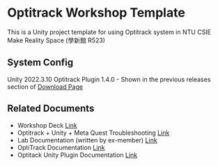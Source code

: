 # Optitrack Workshop Template
This is a Unity project template for using Optitrack system in NTU CSIE Make Reality Space (學新館 R523)

## System Config
Unity 2022.3.10
Optitrack Plugin 1.4.0 - Shown in the previous releases section of [Download Page](https://optitrack.com/support/downloads/plugins.html)

## Related Documents
- Workshop Deck [Link](https://docs.google.com/presentation/d/11aD-HxLk-XhHdVrZEUAQN0n-gB6hjiFcsz3grq77rik/edit?usp=sharing)
- Optitrack + Unity + Meta Quest Troubleshooting [Link](https://docs.google.com/document/d/1T4O1uPJrNyjCdtW5sRuQncF0N8v_rSiHEUfBRHRzMuM/edit?usp=sharing)
- Lab Documentation (written by ex-member) [Link](https://docs.google.com/document/d/1BuHK9xWxZrF7RBsJuCJxzwdELC0IGPYcNBGZhsFszzM/edit?usp=sharing)
- OptiTrack Documentation [Link](https://docs.optitrack.com/)
- Optitack Unity Plugin Documentation [Link](https://docs.optitrack.com/plugins/optitrack-unity-plugin)
 
